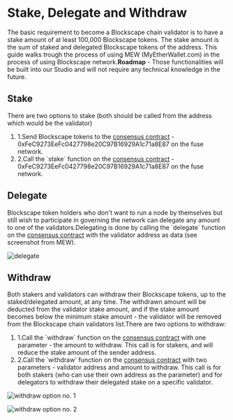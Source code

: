 # Stake, Delegate and Withdraw

The basic requirement to become a Blockscape chain validator is to have a stake amount of at least 100,000 Blockscape tokens. The stake amount is the sum of staked and delegated Blockscape tokens of the address. This guide walks trough the process of using MEW (MyEtherWallet.com) in the process of using Blockscape network.**Roadmap** - Those functionalities will be built into our Studio and will not require any technical knowledge in the future.

## Stake <a href="#stake" id="stake"></a>

There are two options to stake (both should be called from the address which would be the validator)

1. 1.Send Blockscape tokens to the [consensus contract](https://scan.blockscape.net/address/0xFeC9273EeFc0427798e20C97B16929A1c71a8E87) - 0xFeC9273EeFc0427798e20C97B16929A1c71a8E87 on the fuse network.
2. 2.Call the \`stake\` function on the [consensus contract](https://scan.blockscape.net/address/0xFeC9273EeFc0427798e20C97B16929A1c71a8E87) - 0xFeC9273EeFc0427798e20C97B16929A1c71a8E87 on the fuse network.

## Delegate <a href="#delegate" id="delegate"></a>

Blockscape token holders who don't want to run a node by themselves but still wish to participate in governing the network can delegate any amount to one of the validators.Delegating is done by calling the \`delegate\` function on the [consensus contract](https://scan.blockscape.net/address/0xFeC9273EeFc0427798e20C97B16929A1c71a8E87) with the validator address as data (see screenshot from MEW).

![delegate](https://3886961007-files.gitbook.io/\~/files/v0/b/gitbook-x-prod.appspot.com/o/spaces%2F-MQROvzQPC4eD8u5AQhv%2Fuploads%2FfW2bi43f3TMgmwzi7wSZ%2Fimage.png?alt=media\&token=f30eb8a1-ff40-4f1e-9f73-89466ea2c83e)

## Withdraw <a href="#withdraw" id="withdraw"></a>

Both stakers and validators can withdraw their Blockscape tokens, up to the staked/delegated amount, at any time. The withdrawn amount will be deducted from the validator stake amount, and if the stake amount becomes below the minimum stake amount - the validator will be removed from the Blockscape chain validators list.There are two options to withdraw:

1. 1.Call the \`withdraw\` function on the [consensus contract](https://scan.blockscape.net/address/0xFeC9273EeFc0427798e20C97B16929A1c71a8E87) with one parameter - the amount to withdraw. This call is for stakers, and will reduce the stake amount of the sender address.
2. 2.Call the \`withdraw\` function on the [consensus contract](https://scan.blockscape.net/address/0xFeC9273EeFc0427798e20C97B16929A1c71a8E87) with two parameters - validator address and amount to withdraw. This call is for both stakers (who can use their own address as the parameter) and for delegators to withdraw their delegated stake on a specific validator.

![withdraw option no. 1](https://3886961007-files.gitbook.io/\~/files/v0/b/gitbook-x-prod.appspot.com/o/spaces%2F-MQROvzQPC4eD8u5AQhv%2Fuploads%2FyBpFV4W9N9vgpGyFEr76%2Fimage.png?alt=media\&token=0f715110-4b8d-4a35-81a6-93383d903f42)

![withdraw option no. 2](https://3886961007-files.gitbook.io/\~/files/v0/b/gitbook-x-prod.appspot.com/o/spaces%2F-MQROvzQPC4eD8u5AQhv%2Fuploads%2FTGmteQzEhEXuDVbibfVt%2Fimage.png?alt=media\&token=84a4f2a6-3c5e-41d7-b427-a845db9f82d2)
